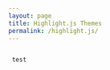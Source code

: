 ```yaml
---
layout: page
title: Highlight.js Themes
permalink: /highlight.js/
---
```


<link rel="stylesheet"
      href="https://cdnjs.cloudflare.com/ajax/libs/highlight.js/10.2.0/styles/gradient-light.min.css">
<script src="//cdnjs.cloudflare.com/ajax/libs/highlight.js/10.2.0/highlight.min.js"></script>
<!-- and it's easy to individually load additional languages -->
<script charset="UTF-8"
 src="https://cdnjs.cloudflare.com/ajax/libs/highlight.js/10.2.0/languages/go.min.js"></script>
 
 <pre><code>
 test
</code></pre>